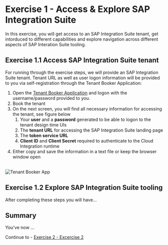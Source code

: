 
# Exercise 1 - Access & Explore SAP Integration Suite

In this exercise, you will get access to an SAP Integration Suite tenant, get intorduced to different capabilities and explore navigation across different aspects of SAP Interation Suite tooling.

## Exercise 1.1 Access SAP Integration Suite tenant

For running through the exercise steps, we will provide an SAP Integration Suite tenant. Tenant URL as well as user logon information will be provided to you via self-registration through the Tenant Booker Application:

1. Open the [Tenant Booker Application](https://techedtenantbookerapplication-ea8d400e6.dispatcher.eu2.hana.ondemand.com/index.html) and logon with the username/password provided to you.
2. Book the tenant
3. On the next screen, you will find all necessary information for accessing the tenant, see figure below
   1. Your **user** and a **password** generated to be able to logon to the tenant design time UIs
   2. The **tenant URL** for accessing the SAP Integration Suite landing page
   3. The **token service URL**
   4. **Client ID** and **Client Secret** required to authenticate to the Cloud Integration runtime
4. Either copy and save the information in a text file or keep the browser window open

<br>![Tenant Booker App](/exercises/ex1/images/TB.jpg)

## Exercise 1.2 Explore SAP Integration Suite tooling

After completing these steps you will have...



## Summary

You've now ...

Continue to - [Exercise 2 - Excercise 2 ](../ex2/README.md)
